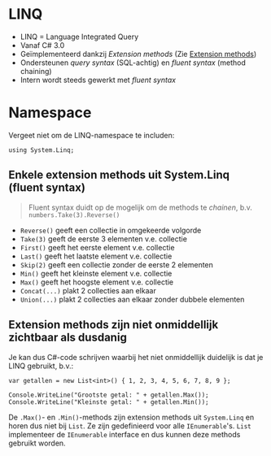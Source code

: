 # LINQ

- LINQ = Language Integrated Query
- Vanaf C# 3.0
- Geïmplementeerd dankzij *Extension methods* (Zie [Extension methods](ExtensionMethods.md))
- Ondersteunen *query syntax* (SQL-achtig) en *fluent syntax* (method chaining)
- Intern wordt steeds gewerkt met *fluent syntax*

# Namespace

Vergeet niet om de LINQ-namespace te includen:

```
using System.Linq;
```

## Enkele extension methods uit System.Linq (fluent syntax)

> Fluent syntax duidt op de mogelijk om de methods te *chainen*, b.v.
> `numbers.Take(3).Reverse()`

- `Reverse()` geeft een collectie in omgekeerde volgorde
- `Take(3)` geeft de eerste 3 elementen v.e. collectie
- `First()` geeft het eerste element v.e. collectie
- `Last()` geeft het laatste element v.e. collectie
- `Skip(2)` geeft een collectie zonder de eerste 2 elementen
- `Min()` geeft het kleinste element v.e. collectie
- `Max()` geeft het hoogste element v.e. collectie
- `Concat(...)` plakt 2 collecties aan elkaar
- `Union(...)` plakt 2 collecties aan elkaar zonder dubbele elementen

## Extension methods zijn niet onmiddellijk zichtbaar als dusdanig

Je kan dus C#-code schrijven waarbij het niet onmiddellijk duidelijk is
dat je LINQ gebruikt, b.v.:

```
var getallen = new List<int>() { 1, 2, 3, 4, 5, 6, 7, 8, 9 };

Console.WriteLine("Grootste getal: " + getallen.Max());
Console.WriteLine("Kleinste getal: " + getallen.Min());
```

De `.Max()`- en `.Min()`-methods zijn extension methods uit `System.Linq`
en horen dus niet bij `List`. Ze zijn gedefinieerd voor alle `IEnumerable`'s.
`List` implementeer de `IEnumerable` interface en dus kunnen deze methods
gebruikt worden.
